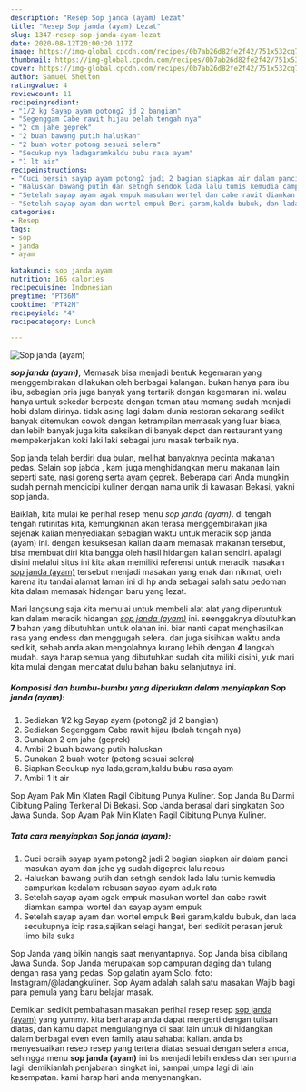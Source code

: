 ```yaml
---
description: "Resep Sop janda (ayam) Lezat"
title: "Resep Sop janda (ayam) Lezat"
slug: 1347-resep-sop-janda-ayam-lezat
date: 2020-08-12T20:00:20.117Z
image: https://img-global.cpcdn.com/recipes/0b7ab26d82fe2f42/751x532cq70/sop-janda-ayam-foto-resep-utama.jpg
thumbnail: https://img-global.cpcdn.com/recipes/0b7ab26d82fe2f42/751x532cq70/sop-janda-ayam-foto-resep-utama.jpg
cover: https://img-global.cpcdn.com/recipes/0b7ab26d82fe2f42/751x532cq70/sop-janda-ayam-foto-resep-utama.jpg
author: Samuel Shelton
ratingvalue: 4
reviewcount: 11
recipeingredient:
- "1/2 kg Sayap ayam potong2 jd 2 bangian"
- "Segenggam Cabe rawit hijau belah tengah nya"
- "2 cm jahe geprek"
- "2 buah bawang putih haluskan"
- "2 buah woter potong sesuai selera"
- "Secukup nya ladagaramkaldu bubu rasa ayam"
- "1 lt air"
recipeinstructions:
- "Cuci bersih sayap ayam potong2 jadi 2 bagian siapkan air dalam panci masukan ayam dan jahe yg sudah digeprek lalu rebus"
- "Haluskan bawang putih dan setngh sendok lada lalu tumis kemudia campurkan kedalam rebusan sayap ayam aduk rata"
- "Setelah sayap ayam agak empuk masukan wortel dan cabe rawit diamkan sampai wortel dan sayap ayam empuk"
- "Setelah sayap ayam dan wortel empuk Beri garam,kaldu bubuk, dan lada secukupnya icip rasa,sajikan selagi hangat, beri sedikit perasan jeruk limo bila suka"
categories:
- Resep
tags:
- sop
- janda
- ayam

katakunci: sop janda ayam 
nutrition: 165 calories
recipecuisine: Indonesian
preptime: "PT36M"
cooktime: "PT42M"
recipeyield: "4"
recipecategory: Lunch

---
```



![Sop janda (ayam)](https://img-global.cpcdn.com/recipes/0b7ab26d82fe2f42/751x532cq70/sop-janda-ayam-foto-resep-utama.jpg)

<b><i>sop janda (ayam)</i></b>, Memasak bisa menjadi bentuk kegemaran yang menggembirakan dilakukan oleh berbagai kalangan. bukan hanya para ibu ibu, sebagian pria juga banyak yang tertarik dengan kegemaran ini. walau hanya untuk sekedar berpesta dengan teman atau memang sudah menjadi hobi dalam dirinya. tidak asing lagi dalam dunia restoran sekarang sedikit banyak ditemukan cowok dengan ketrampilan memasak yang luar biasa, dan lebih banyak juga kita saksikan di banyak depot dan restaurant yang mempekerjakan koki laki laki sebagai juru masak terbaik nya.

Sop janda telah berdiri dua bulan, melihat banyaknya pecinta makanan pedas. Selain sop jabda , kami juga menghidangkan menu makanan lain seperti sate, nasi goreng serta ayam geprek. Beberapa dari Anda mungkin sudah pernah mencicipi kuliner dengan nama unik di kawasan Bekasi, yakni sop janda.

Baiklah, kita mulai ke perihal resep menu <i>sop janda (ayam)</i>. di tengah tengah rutinitas kita, kemungkinan akan terasa menggembirakan jika sejenak kalian menyediakan sebagian waktu untuk meracik sop janda (ayam) ini. dengan kesuksesan kalian dalam memasak makanan tersebut, bisa membuat diri kita bangga oleh hasil hidangan kalian sendiri. apalagi disini melalui situs ini kita akan memiliki referensi untuk meracik masakan <u>sop janda (ayam)</u> tersebut menjadi masakan yang enak dan nikmat, oleh karena itu tandai alamat laman ini di hp anda sebagai salah satu pedoman kita dalam memasak hidangan baru yang lezat.


Mari langsung saja kita memulai untuk membeli alat alat yang diperuntuk kan dalam meracik hidangan <u><i>sop janda (ayam)</i></u> ini. seenggaknya dibutuhkan <b>7</b> bahan yang dibutuhkan untuk olahan ini. biar nanti dapat menghasilkan rasa yang endess dan menggugah selera. dan juga sisihkan waktu anda sedikit, sebab anda akan mengolahnya kurang lebih dengan <b>4</b> langkah mudah. saya harap semua yang dibutuhkan sudah kita miliki disini, yuk mari kita mulai dengan mencatat dulu bahan baku selanjutnya ini.

<!--inarticleads1-->

##### Komposisi dan bumbu-bumbu yang diperlukan dalam menyiapkan Sop janda (ayam):

1. Sediakan 1/2 kg Sayap ayam (potong2 jd 2 bangian)
1. Sediakan Segenggam Cabe rawit hijau (belah tengah nya)
1. Gunakan 2 cm jahe (geprek)
1. Ambil 2 buah bawang putih haluskan
1. Gunakan 2 buah woter (potong sesuai selera)
1. Siapkan Secukup nya lada,garam,kaldu bubu rasa ayam
1. Ambil 1 lt air


Sop Ayam Pak Min Klaten Ragil Cibitung Punya Kuliner. Sop Janda Bu Darmi Cibitung Paling Terkenal Di Bekasi. Sop Janda berasal dari singkatan Sop Jawa Sunda. Sop Ayam Pak Min Klaten Ragil Cibitung Punya Kuliner. 

<!--inarticleads2-->

##### Tata cara menyiapkan Sop janda (ayam):

1. Cuci bersih sayap ayam potong2 jadi 2 bagian siapkan air dalam panci masukan ayam dan jahe yg sudah digeprek lalu rebus
1. Haluskan bawang putih dan setngh sendok lada lalu tumis kemudia campurkan kedalam rebusan sayap ayam aduk rata
1. Setelah sayap ayam agak empuk masukan wortel dan cabe rawit diamkan sampai wortel dan sayap ayam empuk
1. Setelah sayap ayam dan wortel empuk Beri garam,kaldu bubuk, dan lada secukupnya icip rasa,sajikan selagi hangat, beri sedikit perasan jeruk limo bila suka


Sop Janda yang bikin nangis saat menyantapnya. Sop Janda bisa dibilang Jawa Sunda. Sop Janda merupakan sop campuran daging dan tulang dengan rasa yang pedas. Sop galatin ayam Solo. foto: Instagram/@ladangkuliner. Sop Ayam adalah salah satu masakan Wajib bagi para pemula yang baru belajar masak. 

Demikian sedikit pembahasan masakan perihal resep resep <u>sop janda (ayam)</u> yang yummy. kita berharap anda dapat mengerti dengan tulisan diatas, dan kamu dapat mengulanginya di saat lain untuk di hidangkan dalam berbagai even even family atau sahabat kalian. anda bs menyesuaikan resep resep yang tertera diatas sesuai dengan selera anda, sehingga menu <b>sop janda (ayam)</b> ini bs menjadi lebih endess dan sempurna lagi. demikianlah penjabaran singkat ini, sampai jumpa lagi di lain kesempatan. kami harap hari anda menyenangkan.
